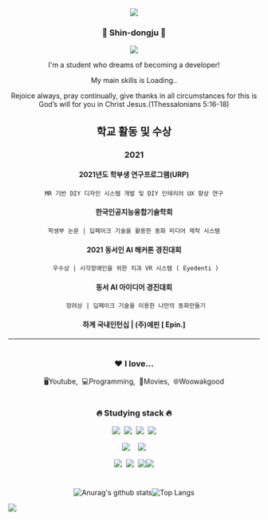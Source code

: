 <div align="center"><img src="https://capsule-render.vercel.app/api?type=waving&color=timeGradient&height=250&section=header&text=eastZoo&fontSize=80&animation=twinkling&fontAlignY=40"/></div>
<div align="center">
<h3>🔰 Shin-dongju 🔰</h3>
<p><a href="https://eastzoo.github.io/#home" target="_blank"><img src="https://img.shields.io/badge/Laboratory-8E7CC3?style=flat&logo=blog&logoColor=white"/></a></p>
<p>I'm a student who dreams of becoming a developer!</p>
<p>My main skills is Loading..</p>
 
<p>Rejoice always, pray continually, give thanks in all circumstances for this is God’s will for you in Christ Jesus.(1Thessalonians 5:16-18)</p>


 
## 학교 활동 및 수상

   ### 2021
   #### 2021년도 학부생 연구프로그램(URP)
    MR 기반 DIY 디자인 시스템 개발 및 DIY 인테리어 UX 향상 연구
   #### 한국인공지능융합기술학회 
    학생부 논문 | 딥페이크 기술을 활용한 동화 미디어 제작 시스템
   #### 2021 동서인 AI 해커톤 경진대회 
     우수상 | 시각장애인을 위한 치과 VR 시스템 ( Eyedenti )
   #### 동서 AI 아이디어 경진대회
     장려상 | 딥페이크 기술을 이용한 나만의 동화만들기
   #### 하계 국내인턴십 | (주)에핀 [ Epin.]


 ---
 
#
<h3>❤️ I love...</h3>
<p>🖥Youtube,&nbsp;&nbsp;💻Programming,&nbsp;&nbsp;🎥Movies,&nbsp;&nbsp;🌐Woowakgood</p>
  
#
<h3>🔥 Studying stack 🔥</h3>
<p><img src="https://img.shields.io/badge/HTML5-E34F26?style=flat&logo=html5&logoColor=white"/>&nbsp;&nbsp;<img src="https://img.shields.io/badge/CSS3-1572B6?style=flat&logo=css3&logoColor=white"/>&nbsp;&nbsp;<img src="https://img.shields.io/badge/JavaScript-gray?style=flat&logo=JavaScript&logoColor=F7DF1E"/>&nbsp;&nbsp;<img src="https://img.shields.io/badge/React-white?style=flat&logo=React&logoColor=61DAFB"/>

<p><img src="https://img.shields.io/badge/Node.js-c2c5c5?style=flat&logo=Node.js&logoColor=339933"/>&nbsp;&nbsp;&nbsp;&nbsp;<img src="https://img.shields.io/badge/Python-white?style=flat&logo=Python&logoColor=#3776AB"/></p>

<p><img src="https://img.shields.io/badge/Notion-b4f5bd?style=flat&logo=Notion&logoColor=black"/>&nbsp;&nbsp;<img src="https://img.shields.io/badge/GitHub-gray?style=flat&logo=GitHub&logoColor=black"/>&nbsp;&nbsp;<img src="https://img.shields.io/badge/Git-blue?style=flat&logo=Git&logoColor=F05032"/><img src="https://img.shields.io/badge/NestJs-white?style=flat&logo=NestJs&logoColor=#2676AB"/></p>

#
![Anurag's github stats](https://github-readme-stats.vercel.app/api?username=eastzoo&show_icons=true&theme=tokyonight)![Top Langs](https://github-readme-stats.vercel.app/api/top-langs/?username=eastzoo&layout=compact&theme=tokyonight)

<a href="https://hits.seeyoufarm.com"><img src="https://hits.seeyoufarm.com/api/count/incr/badge.svg?url=https%3A%2F%2Fgithub.com%2FeastZoo&count_bg=%23D792FF&title_bg=%23555555&icon=&icon_color=%23E7E7E7&title=hits&edge_flat=false" align="left"/></a>
</div>


